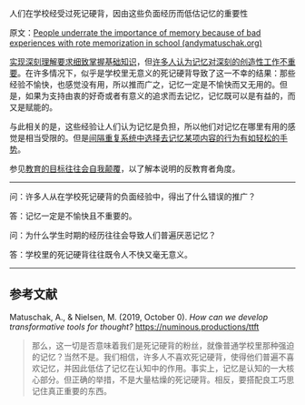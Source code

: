 人们在学校经受过死记硬背，因由这些负面经历而低估记忆的重要性

原文：[People underrate the importance of memory because of bad experiences with rote memorization in school (andymatuschak.org)](https://notes.andymatuschak.org/z5d7PMFhoTTpJfGAXms4H9gSBvUDRHb43pkfn)

[实现深刻理解要求细致掌握基础知识](https://notes.andymatuschak.org/zQiumA4k3SXo1GeRVJpsrVaBRETAoyYmSERS)，但[许多人认为记忆对深刻的创造性工作不重要](https://notes.andymatuschak.org/zD5zaKmvTFAAL3PTJGWzkAQr6CtoBCdoXBpM)。在许多情况下，似乎是学校里无意义的死记硬背导致了这一不幸的结果：那些经验不愉快，也感觉没有用，所以推而广之，记忆一定是不愉快而又无用的。但是，如果为支持由衷的好奇或者有意义的追求而去记忆，记忆既可以是有益的，而又是赋能的。

与此相关的是，这些经验让人们认为记忆是负担，所以他们对记忆在哪里有用的感觉是相当受限的。但是[间隔重复系统中选择去记忆某项内容的行为有如轻松的手势](https://notes.andymatuschak.org/z2vBgMKvhXq9yM4wMR3uuQVsqJRarfbfbEoWr)。

参见[教育的目标往往会自我颠覆](https://notes.andymatuschak.org/z6qfYv9SPx6M9FZPzVj7o4qVRD1iTGJpMfz6J)，以了解本说明的反教育者角度。

------

问：许多人从在学校死记硬背的负面经验中，得出了什么错误的推广？

答：记忆一定是不愉快且不重要的。

问：为什么学生时期的经历往往会导致人们普遍厌恶记忆？

答：学校里的死记硬背往往既令人不快又毫无意义。

------

## 参考文献

Matuschak, A., & Nielsen, M. (2019, October 0). *How can we develop transformative tools for thought?* https://numinous.productions/ttft

> 那么，这一切是否意味着我们是死记硬背的粉丝，就像普通学校里那种强迫的记忆？当然不是。我们相信，许多人不喜欢死记硬背，使得他们普遍不喜欢记忆，并因此低估了记忆在认知中的作用。事实上，记忆是认知的一大核心部分。但正确的举措，不是大量枯燥的死记硬背。相反，要搭配良工巧思记住真正重要的东西。